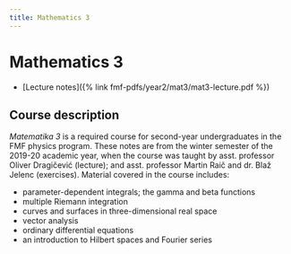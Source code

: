 ```yaml
---
title: Mathematics 3
---
```

# Mathematics 3

- [Lecture notes]({% link fmf-pdfs/year2/mat3/mat3-lecture.pdf %})

## Course description
*Matematika 3* is a required course for second-year undergraduates in the FMF physics program. These notes are from the winter semester of the 2019-20 academic year, when the course was taught by asst. professor Oliver Dragičević (lecture); and asst. professor Martin Raič and dr. Blaž Jelenc (exercises). Material covered in the course includes:
- parameter-dependent integrals; the gamma and beta functions
- multiple Riemann integration
- curves and surfaces in three-dimensional real space
- vector analysis
- ordinary differential equations
- an introduction to Hilbert spaces and Fourier series
